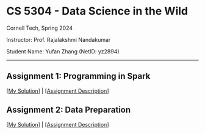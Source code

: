 # CS 5304 - Data Science in the Wild

Cornell Tech, Spring 2024

Instructor: Prof. Rajalakshmi Nandakumar

Student Name: Yufan Zhang (NetID: yz2894)

---


## Assignment 1: Programming in Spark

[[My Solution](./assignment1/)] | [[Assignment Description](https://docs.google.com/document/d/1cit5ujKAGL_gjY1d8FK3B4aSuCdkmKiA/edit#heading=h.gjdgxs)]

## Assignment 2: Data Preparation

[[My Solution](./assignment2/)] | [[Assignment Description](https://docs.google.com/document/d/1LxwVm-siVe9It_XzoVmQ2XIuB-Ap95Ku/edit)]

